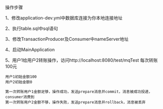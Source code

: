 操作步骤

1、修改application-dev.yml中数据库连接为你本地连接地址

2、执行table.sql中sql语句

3、修改TransactionProducer及Consumer中nameServer地址

4、启动MainApplication

5、用户1给用户2转账操作，访问http://localhost:8080/test/mqTest
    每次转账100元

    用户1初始金额100
    用户2初始金额0
    
    第一次转账用户1金额足够，操作成功，发送prepare消息并commit，消息被成功投递，consumer消费到
    第一次转账用户2金额不够，操作失败，发送prepare消息并rollback，消息被丢弃